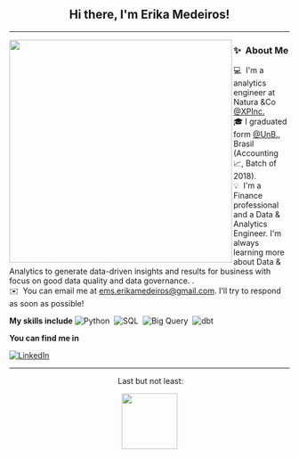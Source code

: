 <h2 align="center"> Hi there, I'm Erika Medeiros!</h2>
<hr>
<img align='left' src="https://user-images.githubusercontent.com/101571277/199268136-d37e0696-d49f-432b-a62e-4ee670de8848.png" width="400">

### ✨ &nbsp;About Me

💻 &nbsp;I'm a analytics engineer at Natura &Co <a href="https://www.xpinc.com/">@XPInc.</a> \
🎓&nbsp;I graduated form <a href="http://cca.unb.br/">@UnB.</a>, Brasil (Accounting 📈, Batch of 2018).\
💡&nbsp; I'm a Finance professional and a Data & Analytics Engineer. I'm always learning more about Data & Analytics to generate data-driven insights and results for business with focus on good data quality and data governance.
.\
✉️ &nbsp;You can email me at ems.erikamedeiros@gmail.com. I'll try to respond as soon as possible!

**My skills include** 
  ![Python](https://img.shields.io/badge/-Python-05122A?style=flat&logo=python)&nbsp;
  ![SQL](https://img.shields.io/badge/-SQL-05122A?style=flat&logo=sql)&nbsp;
  ![Big Query](https://img.shields.io/badge/-BigQuery-05122A?style=flat&logo=bigquery)&nbsp;
  ![dbt](https://img.shields.io/badge/-dbt-05122A?style=flat&logo=dbt)&nbsp;
  
 **You can find me in** 

  [![LinkedIn](https://img.shields.io/badge/-LinkedIn-05122A?style=flat&logo=linkedin)](https://www.linkedin.com/in/medeiros-erika/)&nbsp;
  <hr>

<div align="center">  
  <p>&nbsp;Last but not least:</p> 
  <p><img src="https://media.giphy.com/media/JWuBH9rCO2uZuHBFpm/giphy.gif" width="100"></p>
</div>

